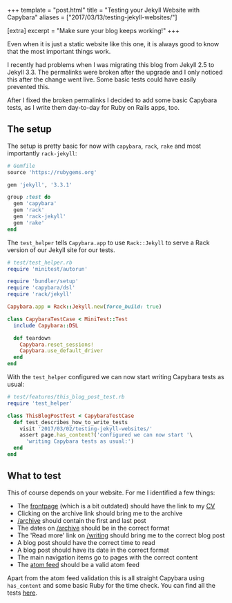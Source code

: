 +++
template = "post.html"
title = "Testing your Jekyll Website with Capybara"
aliases = ["2017/03/13/testing-jekyll-websites/"]

[extra]
excerpt = "Make sure your blog keeps working!"
+++

Even when it is just a static website like this one, it is always good to know that the most important things work.

I recently had problems when I was migrating this blog from Jekyll 2.5 to Jekyll 3.3. The permalinks were broken after the upgrade and I only noticed this after the change went live. Some basic tests could have easily prevented this.

After I fixed the broken permalinks I decided to add some basic Capybara tests, as I write them day-to-day for Ruby on Rails apps, too.

## The setup
The setup is pretty basic for now with `capybara`, `rack`, `rake` and most importantly `rack-jekyll`:

```ruby
# Gemfile
source 'https://rubygems.org'

gem 'jekyll', '3.3.1'

group :test do
  gem 'capybara'
  gem 'rack'
  gem 'rack-jekyll'
  gem 'rake'
end
```

The `test_helper` tells `Capybara.app` to use `Rack::Jekyll` to serve a Rack version of our Jekyll site for our tests.

```ruby
# test/test_helper.rb
require 'minitest/autorun'

require 'bundler/setup'
require 'capybara/dsl'
require 'rack/jekyll'

Capybara.app = Rack::Jekyll.new(force_build: true)

class CapybaraTestCase < MiniTest::Test
  include Capybara::DSL

  def teardown
    Capybara.reset_sessions!
    Capybara.use_default_driver
  end
end
```

With the `test_helper` configured we can now start writing Capybara tests as usual:

```ruby
# test/features/this_blog_post_test.rb
require 'test_helper'

class ThisBlogPostTest < CapybaraTestCase
  def test_describes_how_to_write_tests
    visit '2017/03/02/testing-jekyll-websites/'
    assert page.has_content?('configured we can now start '\
      'writing Capybara tests as usual:')
  end
end
```

## What to test
This of course depends on your website. For me I identified a few things:

* The [frontpage](/) (which is a bit outdated) should have the link to my [CV](https://gitlab.com/phansch/latex-resume/raw/master/resume-philipp-hansch.pdf)
* Clicking on the archive link should bring me to the archive
* [/archive](/archive) should contain the first and last post
* The dates on [/archive](/archive) should be in the correct format
* The 'Read more' link on [/writing](/writing) should bring me to the correct blog post
* A blog post should have the correct time to read
* A blog post should have its date in the correct format
* The main navigation items go to pages with the correct content
* The [atom feed](/atom.xml) should be a valid atom feed

Apart from the atom feed validation this is all straight Capybara using `has_content` and some basic Ruby for the time check. You can find all the tests [here](https://github.com/phansch/phansch.github.com/tree/master/test/).
